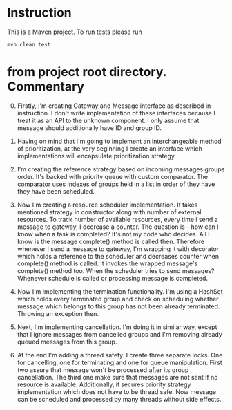 Instruction
===========

This is a Maven project.
To run tests please run
```
mvn clean test
```
from project root directory.
Commentary
==========

0. Firstly, I'm creating Gateway and Message interface as described in instruction.
I don't write implementation of these interfaces because I treat it as an API to the unknown component.
I only assume that message should additionally have ID and group ID.

0. Having on mind that I'm going to implement an interchangeable method of prioritization,
at the very beginning I create an interface which implementations will encapsulate prioritization strategy.

0. I'm creating the reference strategy based on incoming messages groups order.
It's backed with priority queue with custom comparator.
The comparator uses indexes of groups held in a list in order of they have they have been scheduled.

0. Now I'm creating a resource scheduler implementation.
It takes mentioned strategy in constructor along with number of external resources.
To track number of available resources, every time i send a message to gateway, I decrease a counter.
The question is - how can I know when a task is completed? It's not my code who decides.
All I know is the message complete() method is called then.
Therefore whenever I send a message to gateway, I'm wrapping it with decorator which holds a reference
to the scheduler and decreases counter when complete() method is called.
It invokes the wrapped message's complete() method too.
When the scheduler tries to send messages?
Whenever schedule is called or processing message is completed.

0. Now I'm implementing the termination functionality.
I'm using a HashSet which holds every terminated group and check on scheduling whether message
which belongs to this group has not been already terminated.
Throwing an exception then.

0. Next, I'm implementing cancellation.
I'm doing it in similar way, except that I ignore messages from cancelled groups
and I'm removing already queued messages from this group.

0. At the end I'm adding a thread safety.
I create three separate locks.
One for cancelling, one for terminating and one for queue manipulation.
First two assure that message won't be processed after its group cancellation.
The third one make sure that messages are not sent if no resource is available.
Additionally, it secures priority strategy implementation which does not have to be thread safe.
Now message can be scheduled and processed by many threads without side effects.


